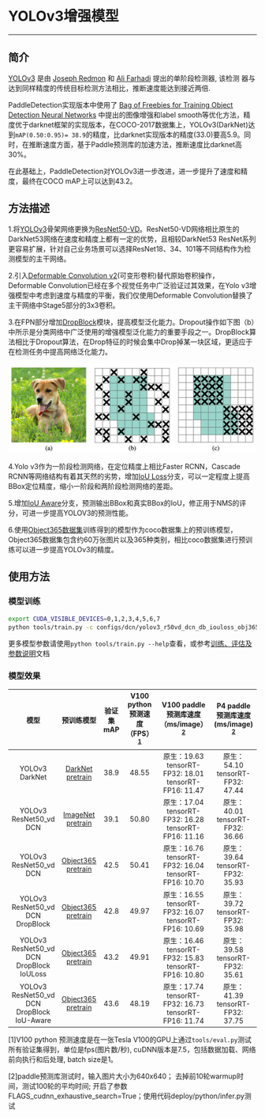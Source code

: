 # YOLOv3增强模型

---

## 简介

[YOLOv3](https://arxiv.org/abs/1804.02767) 是由 [Joseph Redmon](https://arxiv.org/search/cs?searchtype=author&query=Redmon%2C+J) 和 [Ali Farhadi](https://arxiv.org/search/cs?searchtype=author&query=Farhadi%2C+A) 提出的单阶段检测器, 该检测
器与达到同样精度的传统目标检测方法相比，推断速度能达到接近两倍.

PaddleDetection实现版本中使用了 [Bag of Freebies for Training Object Detection Neural Networks](https://arxiv.org/abs/1902.04103v3) 中提出的图像增强和label smooth等优化方法，精度优于darknet框架的实现版本，在COCO-2017数据集上，YOLOv3(DarkNet)达到`mAP(0.50:0.95)= 38.9`的精度，比darknet实现版本的精度(33.0)要高5.9。同时，在推断速度方面，基于Paddle预测库的加速方法，推断速度比darknet高30%。

在此基础上，PaddleDetection对YOLOv3进一步改进，进一步提升了速度和精度，最终在COCO mAP上可以达到43.2。


## 方法描述

1.将[YOLOv3](https://arxiv.org/pdf/1804.02767.pdf)骨架网络更换为[ResNet50-VD](https://arxiv.org/pdf/1812.01187.pdf)。ResNet50-VD网络相比原生的DarkNet53网络在速度和精度上都有一定的优势，且相较DarkNet53 ResNet系列更容易扩展，针对自己业务场景可以选择ResNet18、34、101等不同结构作为检测模型的主干网络。

2.引入[Deformable Convolution v2](https://arxiv.org/abs/1811.11168)(可变形卷积)替代原始卷积操作，Deformable Convolution已经在多个视觉任务中广泛验证过其效果，在Yolo v3增强模型中考虑到速度与精度的平衡，我们仅使用Deformable Convolution替换了主干网络中Stage5部分的3x3卷积。

3.在FPN部分增加[DropBlock](https://arxiv.org/abs/1810.12890)模块，提高模型泛化能力。Dropout操作如下图（b）中所示是分类网络中广泛使用的增强模型泛化能力的重要手段之一。DropBlock算法相比于Dropout算法，在Drop特征的时候会集中Drop掉某一块区域，更适应于在检测任务中提高网络泛化能力。

![image-20200204141739840](../images/dropblock.png)

4.Yolo v3作为一阶段检测网络，在定位精度上相比Faster RCNN，Cascade RCNN等网络结构有着其天然的劣势，增加[IoU Loss](https://arxiv.org/abs/1908.03851)分支，可以一定程度上提高BBox定位精度，缩小一阶段和两阶段检测网络的差距。

5.增加[IoU Aware](https://arxiv.org/abs/1912.05992)分支，预测输出BBox和真实BBox的IoU，修正用于NMS的评分，可进一步提高YOLOV3的预测性能。

6.使用[Object365数据集](https://www.objects365.org/download.html)训练得到的模型作为coco数据集上的预训练模型，Object365数据集包含约60万张图片以及365种类别，相比coco数据集进行预训练可以进一步提高YOLOv3的精度。

## 使用方法

### 模型训练

```bash
export CUDA_VISIBLE_DEVICES=0,1,2,3,4,5,6,7
python tools/train.py -c configs/dcn/yolov3_r50vd_dcn_db_iouloss_obj365_pretrained_coco.yml
```

更多模型参数请使用``python tools/train.py --help``查看，或参考[训练、评估及参数说明](../tutorials/GETTING_STARTED_cn.md)文档

### 模型效果

|                   模型                   |                          预训练模型                          | 验证集 mAP |     V100 python 预测速度（FPS）<sup>[1](#1)</sup>    |   V100 paddle预测库速度（ms/image）<sup>[2](#2)</sup> |  P4 paddle预测库速度(ms/image) <sup>[2](#2)</sup>  |          下载                | 配置文件 |
| :--------------------------------------: | :----------------------------------------------------------: | :--------: | :--------: | :------------------------------------: | :----------------------------------------------------------: | :--------: | :--------: |
|              YOLOv3 DarkNet              | [DarkNet pretrain](https://paddle-imagenet-models-name.bj.bcebos.com/DarkNet53_pretrained.tar) |    38.9   | 48.55 |  原生：19.63<br>tensorRT-FP32: 18.01<br>tensorRT-FP16: 11.47 | 原生：54.10<br>tensorRT-FP32: 47.44  | [下载链接](https://paddlemodels.bj.bcebos.com/object_detection/yolov3_darknet.tar) |  [配置文件](https://github.com/PaddlePaddle/PaddleDetection/tree/release/2.1/static/configs/yolov3_darknet.yml) |
|          YOLOv3 ResNet50_vd DCN          | [ImageNet pretrain](https://paddle-imagenet-models-name.bj.bcebos.com/ResNet50_vd_pretrained.tar) |    39.1    | 50.80 | 原生：17.04<br>tensorRT-FP32: 16.28<br>tensorRT-FP16: 11.16 | 原生：40.01<br>tensorRT-FP32: 36.66  | [下载链接](https://paddlemodels.bj.bcebos.com/object_detection/yolov3_r50vd_dcn_imagenet.tar) | [配置文件](https://github.com/PaddlePaddle/PaddleDetection/tree/release/2.1/static/configs/dcn/yolov3_r50vd_dcn.yml) |
|          YOLOv3 ResNet50_vd DCN          | [Object365 pretrain](https://paddlemodels.bj.bcebos.com/object_detection/ResNet50_vd_dcn_db_obj365_pretrained.tar) |    42.5    | 50.41 |  原生：16.76<br>tensorRT-FP32: 16.04<br>tensorRT-FP16: 10.70 | 原生：39.64<br>tensorRT-FP32: 35.93  | [下载链接](https://paddlemodels.bj.bcebos.com/object_detection/yolov3_r50vd_dcn_obj365_v2.tar) | [配置文件](https://github.com/PaddlePaddle/PaddleDetection/tree/release/2.1/static/configs/dcn/yolov3_r50vd_dcn_obj365_pretrained_coco.yml) |
|     YOLOv3 ResNet50_vd DCN DropBlock     | [Object365 pretrain](https://paddlemodels.bj.bcebos.com/object_detection/ResNet50_vd_dcn_db_obj365_pretrained.tar) |     42.8  | 49.97  |  原生：16.55<br>tensorRT-FP32: 16.07<br>tensorRT-FP16: 10.69 | 原生：39.72<br/>tensorRT-FP32: 35.98 | [下载链接](https://paddlemodels.bj.bcebos.com/object_detection/yolov3_r50vd_dcn_obj365_dropblock.tar) | [配置文件](https://github.com/PaddlePaddle/PaddleDetection/tree/release/2.1/static/configs/dcn/yolov3_r50vd_dcn_db_obj365_pretrained_coco.yml) |
| YOLOv3 ResNet50_vd DCN DropBlock IoULoss | [Object365 pretrain](https://paddlemodels.bj.bcebos.com/object_detection/ResNet50_vd_dcn_db_obj365_pretrained.tar) |    43.2    | 49.91 |  原生：16.46<br>tensorRT-FP32: 15.83<br>tensorRT-FP16: 10.80 | 原生：39.58<br/>tensorRT-FP32: 35.61 | [下载链接](https://paddlemodels.bj.bcebos.com/object_detection/yolov3_r50vd_dcn_obj365_dropblock_iouloss.tar) | [配置文件](https://github.com/PaddlePaddle/PaddleDetection/tree/release/2.1/static/configs/dcn/yolov3_r50vd_dcn_db_iouloss_obj365_pretrained_coco.yml) |
| YOLOv3 ResNet50_vd DCN DropBlock IoU-Aware | [Object365 pretrain](https://paddlemodels.bj.bcebos.com/object_detection/ResNet50_vd_dcn_db_obj365_pretrained.tar) |    43.6    | 48.19 |  原生：17.74<br>tensorRT-FP32: 16.73<br>tensorRT-FP16: 11.74 | 原生：41.39<br/>tensorRT-FP32: 37.75 | [下载链接](https://paddlemodels.bj.bcebos.com/object_detection/yolov3_r50vd_dcn_db_iouaware_obj365_pretrained_coco.pdparams) | [配置文件](https://github.com/PaddlePaddle/PaddleDetection/tree/release/2.1/static/configs/dcn/yolov3_r50vd_dcn_db_iouaware_obj365_pretrained_coco.yml) |

<a name="1">[1]</a>V100 python 预测速度是在一张Tesla V100的GPU上通过```tools/eval.py```测试所有验证集得到，单位是fps(图片数/秒), cuDNN版本是7.5，包括数据加载、网络前向执行和后处理, batch size是1。

<a name="2">[2]</a>paddle预测库测试时，输入图片大小为640x640； 去掉前10轮warmup时间，测试100轮的平均时间; 开启了参数FLAGS_cudnn_exhaustive_search=True；使用代码deploy/python/infer.py测试

